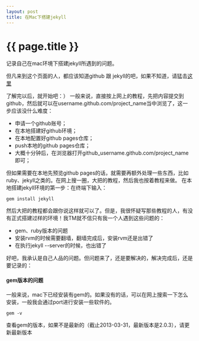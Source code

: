 ```yaml
---
layout: post
title: 在Mac下搭建jekyll
---
```


# {{ page.title }}

记录自己在mac环境下搭建jekyll所遇到的问题。

但凡来到这个页面的人，都应该知道github 跟 jekyll的吧，如果不知道，请猛击<a href="http://www.ruanyifeng.com/blog/2012/08/blogging_with_jekyll.html" target="_blank">这里</a>

了解完以后，就开始吧：）
一般来说，直接按上网上的教程，先把内容提交到github，然后就可以在username.github.com/project_name当中浏览了，这一步应该没什么难度：

* 申请一个github账号；
* 在本地搭建好github环境；
* 在本地配置好github pages仓库；
* push本地的github pages仓库；
* 大概十分钟后，在浏览器打开github_username.github.com/project_name即可；

但如果需要在本地先预览github pages的话，就需要再额外处理一些东西，比如ruby、jekyll之类的。在网上搜一圈，大把的教程，然后我也按着教程来做。
在本地搭建jekyll环境的第一步：在终端下输入：

```
gem install jekyll
```

然后大把的教程都会跟你说这样就可以了。但是，我很怀疑写那些教程的人，有没有正式搭建过样的环境！我TM就不信只有我一个人遇到这些问题的：

* gem、ruby版本的问题
* 安装rvm的时候需要翻墙，翻墙完成后，安装rvm还是出错了
* 在执行jekyll --server的时候，也出错了

好吧，我承认是自己人品的问题。但问题来了，还是要解决的，解决完成后，还是要记录的：

#### gem版本的问题
一般来说，mac下已经安装有gem的。如果没有的话，可以在网上搜索一下怎么安装，一般我会通过port进行安装一些软件的。

```
gem -v
```

查看gem的版本，如果不是最新的（截止2013-03-31，最新版本是2.0.3），请更新最新版本

```

```